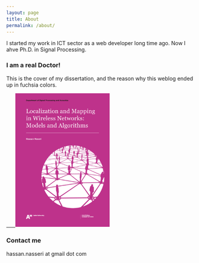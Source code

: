 ```yaml
---
layout: page
title: About
permalink: /about/
---
```


I started my work in ICT sector as a web developer long time ago. Now I ahve Ph.D. in Signal Processing.


### I am a real Doctor!

This is the cover of my dissertation, and the reason why this weblog ended up in fuchsia colors.

<a href="https://aaltodoc.aalto.fi/handle/123456789/30615">
&nbsp;&nbsp;&nbsp;&nbsp;&nbsp;&nbsp;<img src="/images/isbn9789526079141.png" alt="Dissertation cover" width="250" />
</a>

### Contact me

hassan.nasseri at gmail dot com
